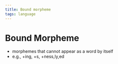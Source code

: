 ```yaml
---
title: Bound morpheme
tags: language
---
```


# Bound Morpheme
- morphemes that cannot appear as a word by itself
- e.g., +ing, +s, +ness,ly,ed


















































